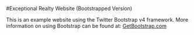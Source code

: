 #Exceptional Realty Website (Bootstrapped Version)

This is an example website using the Twitter Bootstrap v4 framework.
More information on using Bootstrap can be found at:
[GetBootstrap.com](http://getbootstrap.com)